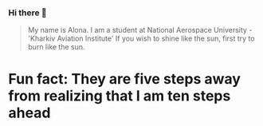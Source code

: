 ### Hi there 👋

> My name is Alona.
>I am a student at
> National Aerospace University - 'Kharkiv Aviation Institute'
>If you wish to shine like the sun, first try to burn like the sun.
  # Fun fact: They are five steps away from realizing that I am ten steps ahead


